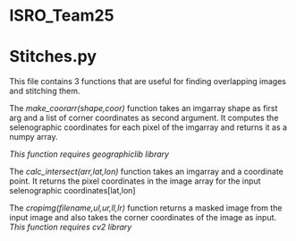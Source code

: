 # ISRO_Team25

# Stitches.py 
This file contains 3 functions that are useful for finding overlapping images and stitching them.

The *make_coorarr(shape,coor)* function takes an imgarray shape as first arg and a list of corner coordinates as second argument. It computes the selenographic coordinates for each pixel of the imgarray and returns it as a numpy array. 

*This function requires geographiclib library*

The *calc_intersect(arr,lat,lon)* function takes an imgarray and a coordinate point. It returns the pixel coordinates in the image array for the input selenographic coordinates[lat,lon]

The *cropimg(filename,ul,ur,ll,lr)* function returns a masked image from the input image and also takes the corner coordinates of the image as input.
*This function requires cv2 library*
